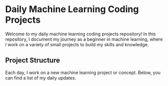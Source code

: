 # Daily Machine Learning Coding Projects
Welcome to my daily machine learning coding projects repository! In this repository, I document my journey as a beginner in machine learning, where I work on a variety of small projects to build my skills and knowledge.

## Project Structure
Each day, I work on a new machine learning project or concept. Below, you can find a list of my daily updates.

